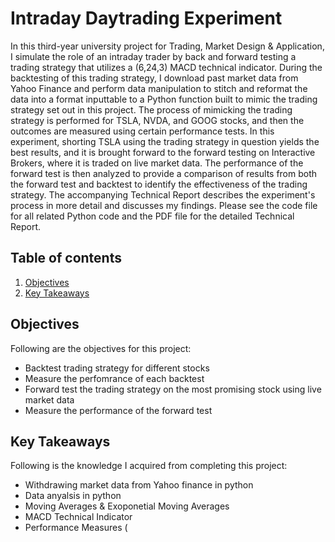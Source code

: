 # Intraday Daytrading Experiment

In this third-year university project for Trading, Market Design & Application, I simulate the role of an intraday trader by back and forward testing a trading strategy that utilizes a (6,24,3) MACD technical indicator. During the backtesting of this trading strategy, I download past market data from Yahoo Finance and perform data manipulation to stitch and reformat the data into a format inputtable to a Python function built to mimic the trading strategy set out in this project. The process of mimicking the trading strategy is performed for TSLA, NVDA, and GOOG stocks, and then the outcomes are measured using certain performance tests. In this experiment, shorting TSLA using the trading strategy in question yields the best results, and it is brought forward to the forward testing on Interactive Brokers, where it is traded on live market data. The performance of the forward test is then analyzed to provide a comparison of results from both the forward test and backtest to identify the effectiveness of the trading strategy. The accompanying Technical Report describes the experiment's process in more detail and discusses my findings. Please see the code file for all related Python code and the PDF file for the detailed Technical Report.

## Table of contents
1. [Objectives](#objectives)
2. [Key Takeaways](#key_takeaways)

<a name="objectives"></a>
## Objectives
Following are the objectives for this project:
- Backtest trading strategy for different stocks
- Measure the perfomrance of each backtest 
- Forward test the trading strategy on the most promising stock using live market data
- Measure the performance of the forward test

 <a name="key_takeaways"></a>
## Key Takeaways
Following is the knowledge I acquired from completing this project:
- Withdrawing market data from Yahoo finance in python
- Data anyalsis in python
- Moving Averages & Exoponetial Moving Averages
- MACD Technical Indicator
- Performance Measures (
